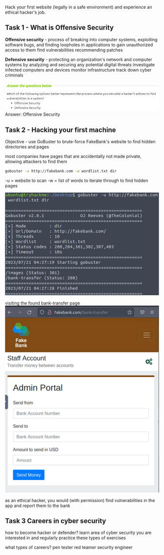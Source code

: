 Hack your first website (legally in a safe environment) and experience an ethical hacker's job.

## Task 1 - What is Offensive Security

**Offensive security** - process of breaking into computer systems, exploiting software bugs, and finding loopholes in applications to gain unauthorized access to them 
    find vulnerabilities 
    recommending patches 

**Defensive security** - protecting an organization's network and computer systems by analyzing and securing any potential digital threats
    investigate infected computers and devices 
    monitor infrastructure 
    track down cyber criminals

![](Images/Pasted%20image%2020230720212247.png)
    Answer: Offensive Security

## Task 2 - Hacking your first machine

Objective - use GoBuster to brute-force FakeBank's website to find hidden directories and pages 

most companies have pages that are accidentally not made private, allowing attackers to find them

```bash
gobuster -u http://fakebank.com -w wordlist.txt dir
```

-u = website to scan 
-w = list of words to iterate through to find hidden pages 

![](Images/Pasted%20image%2020230720212802.png)

visiting the found bank-transfer page
![](Images/Pasted%20image%2020230720213108.png)

as an ethical hacker, you would (with permission) find vulnerabilities in the app and report them to the bank

## Task 3 Careers in cyber security 

how to become hacker or defender? 
    learn area of cyber security you are interested in and regularly practice these types of exercises 

what types of careers? 
    pen tester 
    red teamer 
    security engineer
